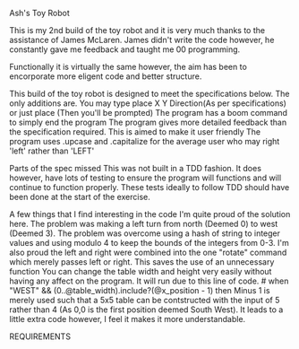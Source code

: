 Ash's Toy Robot

This is my 2nd build of the toy robot and it is very much thanks to the assistance of James McLaren. James didn't write the code however, he constantly gave me feedback and taught me 00 programming. 

Functionally it is virtually the same however, the aim has been to encorporate more eligent code and better structure. 

This build of the toy robot is designed to meet the specifications below. The only additions are.
    You may type place X Y Direction(As per specifications) or just place (Then you'll be prompted)
    The program has a boom command to simply end the program
    The program gives more detailed feedback than the specification required. This is aimed to make it user friendly
    The program uses .upcase and .capitalize for the average user who may right 'left' rather than 'LEFT'

Parts of the spec missed
    This was not built in a TDD fashion. 
    It does however, have lots of testing to ensure the program will functions and will continue to function properly. These tests ideally to follow TDD should have been done at the start of the exercise. 

A few things that I find interesting in the code
    I'm quite proud of the solution here. The problem was making a left turn from north (Deemed 0) to west (Deemed 3). The problem was overcome using a hash of string to integer values and using modulo 4 to keep the bounds of the integers from 0-3. 
    I'm also proud the left and right were combined into the one "rotate" command which merely passes left or right. This saves the use of an unnecessary function
    You can change the table width and height very easily without having any affect on the program. It will run due to this line of code.
        # when "WEST" && (0..@table_width).include?(@x_position - 1) then
    Minus 1 is merely used such that a 5x5 table can be contstructed with the input of 5 rather than 4 (As 0,0 is the first position deemed South West). It leads to a little extra code however, I feel it makes it more understandable. 

REQUIREMENTS